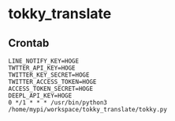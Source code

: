 # tokky_translate

## Crontab

```cron
LINE_NOTIFY_KEY=HOGE
TWTTER_API_KEY=HOGE
TWITTER_KEY_SECRET=HOGE
TWITTER_ACCESS_TOKEN=HOGE
ACCESS_TOKEN_SECRET=HOGE
DEEPL_API_KEY=HOGE
0 */1 * * * /usr/bin/python3 /home/mypi/workspace/tokky_translate/tokky.py
```